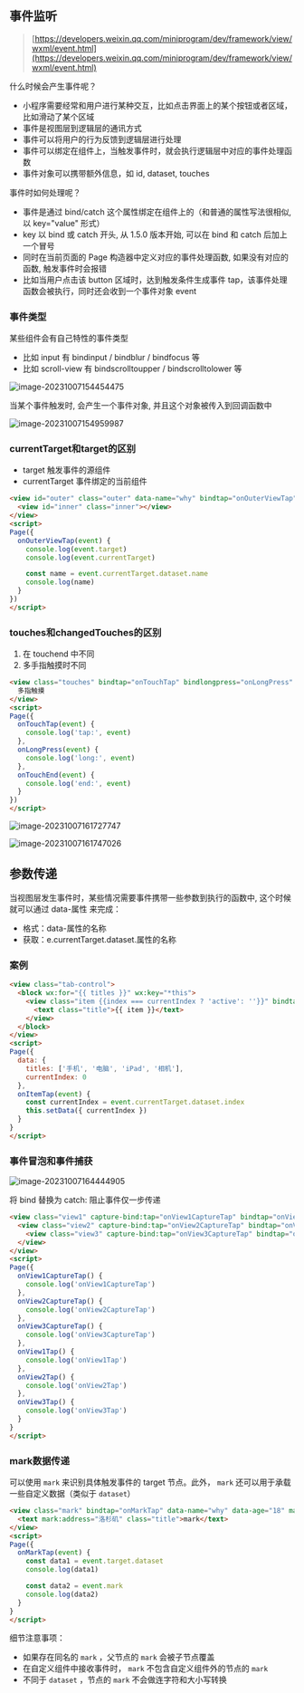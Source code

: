 ## 事件监听

> [https://developers.weixin.qq.com/miniprogram/dev/framework/view/wxml/event.html](https://developers.weixin.qq.com/miniprogram/dev/framework/view/wxml/event.html)

什么时候会产生事件呢？

- 小程序需要经常和用户进行某种交互，比如点击界面上的某个按钮或者区域，比如滑动了某个区域
- 事件是视图层到逻辑层的通讯方式
- 事件可以将用户的行为反馈到逻辑层进行处理
- 事件可以绑定在组件上，当触发事件时，就会执行逻辑层中对应的事件处理函数
- 事件对象可以携带额外信息，如 id, dataset, touches

事件时如何处理呢？

- 事件是通过 bind/catch 这个属性绑定在组件上的（和普通的属性写法很相似, 以 key="value" 形式）
- key 以 bind 或 catch 开头, 从 1.5.0 版本开始, 可以在 bind 和 catch 后加上一个冒号
- 同时在当前页面的 Page 构造器中定义对应的事件处理函数, 如果没有对应的函数, 触发事件时会报错
- 比如当用户点击该 button 区域时，达到触发条件生成事件 tap，该事件处理函数会被执行，同时还会收到一个事件对象 event

### 事件类型

某些组件会有自己特性的事件类型

- 比如 input 有 bindinput / bindblur / bindfocus 等
- 比如 scroll-view 有 bindscrolltoupper / bindscrolltolower 等

![image-20231007154454475](https://gitee.com/lilyn/pic/raw/master/lagoulearn-img/image-20231007154454475.png)

当某个事件触发时, 会产生一个事件对象, 并且这个对象被传入到回调函数中

![image-20231007154959987](https://gitee.com/lilyn/pic/raw/master/lagoulearn-img/image-20231007154959987.png)

### currentTarget和target的区别

- target 触发事件的源组件
- currentTarget 事件绑定的当前组件

```html
<view id="outer" class="outer" data-name="why" bindtap="onOuterViewTap">
  <view id="inner" class="inner"></view>
</view>
<script>
Page({
  onOuterViewTap(event) {
    console.log(event.target)
    console.log(event.currentTarget)

    const name = event.currentTarget.dataset.name
    console.log(name)
  }
})
</script>
```

### touches和changedTouches的区别

1. 在 touchend 中不同
2. 多手指触摸时不同

```html
<view class="touches" bindtap="onTouchTap" bindlongpress="onLongPress" bindtouchend="onTouchEnd">
  多指触摸
</view>
<script>
Page({
  onTouchTap(event) {
    console.log('tap:', event)
  },
  onLongPress(event) {
    console.log('long:', event)
  },
  onTouchEnd(event) {
    console.log('end:', event)
  }
})
</script>
```

![image-20231007161727747](https://gitee.com/lilyn/pic/raw/master/lagoulearn-img/image-20231007161727747.png)

![image-20231007161747026](https://gitee.com/lilyn/pic/raw/master/lagoulearn-img/image-20231007161747026.png)

## 参数传递

当视图层发生事件时，某些情况需要事件携带一些参数到执行的函数中, 这个时候就可以通过 data-属性 来完成：

- 格式：data-属性的名称
- 获取：e.currentTarget.dataset.属性的名称

### 案例

```html
<view class="tab-control">
  <block wx:for="{{ titles }}" wx:key="*this">
    <view class="item {{index === currentIndex ? 'active': ''}}" bindtap="onItemTap" data-index="{{index}}">
      <text class="title">{{ item }}</text>
    </view>
  </block>
</view>
<script>
Page({
  data: {
    titles: ['手机', '电脑', 'iPad', '相机'],
    currentIndex: 0
  },
  onItemTap(event) {
    const currentIndex = event.currentTarget.dataset.index
    this.setData({ currentIndex })
  }
}
</script>
```

### 事件冒泡和事件捕获

![image-20231007164444905](https://gitee.com/lilyn/pic/raw/master/lagoulearn-img/image-20231007164444905.png)

将 bind 替换为 catch: 阻止事件仅一步传递

```html
<view class="view1" capture-bind:tap="onView1CaptureTap" bindtap="onView1Tap">
  <view class="view2" capture-bind:tap="onView2CaptureTap" bindtap="onView2Tap">
    <view class="view3" capture-bind:tap="onView3CaptureTap" bindtap="onView3Tap"></view>
  </view>
</view>
<script>
Page({
  onView1CaptureTap() {
    console.log('onView1CaptureTap')
  },
  onView2CaptureTap() {
    console.log('onView2CaptureTap')
  },
  onView3CaptureTap() {
    console.log('onView3CaptureTap')
  },
  onView1Tap() {
    console.log('onView1Tap')
  },
  onView2Tap() {
    console.log('onView2Tap')
  },
  onView3Tap() {
    console.log('onView3Tap')
  }
}
</script>
```

### mark数据传递

可以使用 `mark` 来识别具体触发事件的 target 节点。此外， `mark` 还可以用于承载一些自定义数据（类似于 `dataset`）

```html
<view class="mark" bindtap="onMarkTap" data-name="why" data-age="18" mark:name="kobe" mark:age="30">
  <text mark:address="洛杉矶" class="title">mark</text>
</view>
<script>
Page({
  onMarkTap(event) {
    const data1 = event.target.dataset
    console.log(data1)

    const data2 = event.mark
    console.log(data2)
  }
}
</script>
```

细节注意事项：

- 如果存在同名的 `mark` ，父节点的 `mark` 会被子节点覆盖
- 在自定义组件中接收事件时， `mark` 不包含自定义组件外的节点的 `mark`
- 不同于 `dataset` ，节点的 `mark` 不会做连字符和大小写转换